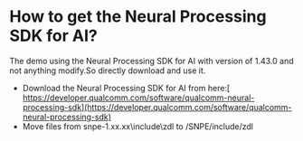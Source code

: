 # How to get the Neural Processing SDK for AI?

The demo using the Neural Processing SDK for AI with version of 1.43.0 and  not anything modify.So directly download and use it.

* Download the Neural Processing SDK for AI from here:[
  https://developer.qualcomm.com/software/qualcomm-neural-processing-sdk](https://developer.qualcomm.com/software/qualcomm-neural-processing-sdk)
* Move files from snpe-1.xx.xx\include\zdl to <project folder>/SNPE/include/zdl
